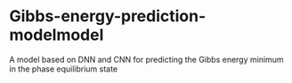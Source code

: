 # Gibbs-energy-prediction-modelmodel
A model based on DNN and CNN for predicting the Gibbs energy minimum in the phase equilibrium state
